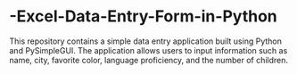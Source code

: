 # -Excel-Data-Entry-Form-in-Python
This repository contains a simple data entry application built using Python and PySimpleGUI. The application allows users to input information such as name, city, favorite color, language proficiency, and the number of children. 
